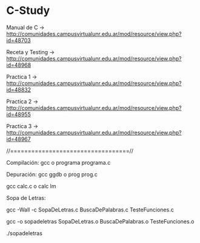 # C-Study

Manual de C -> http://comunidades.campusvirtualunr.edu.ar/mod/resource/view.php?id=48703

Receta y Testing -> http://comunidades.campusvirtualunr.edu.ar/mod/resource/view.php?id=48968

Practica 1 -> http://comunidades.campusvirtualunr.edu.ar/mod/resource/view.php?id=48832

Practica 2 -> http://comunidades.campusvirtualunr.edu.ar/mod/resource/view.php?id=48955

Practica 3 -> http://comunidades.campusvirtualunr.edu.ar/mod/resource/view.php?id=48967

//==================================//

Compilación: gcc ­o programa programa.c

Depuración: gcc ­ggdb ­o prog prog.c

gcc calc.c ­o calc ­lm


Sopa de Letras:

gcc -Wall -c SopaDeLetras.c BuscaDePalabras.c TesteFunciones.c

gcc -o sopadeletras SopaDeLetras.o BuscaDePalabras.o TesteFunciones.o

./sopadeletras

